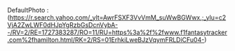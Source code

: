 DefaultPhoto : (https://r.search.yahoo.com/_ylt=AwrFSXF3VvVmM_suWwBGWwx.;_ylu=c2VjA2ZwLWF0dHJpYgRzbGsDcnVybA--/RV=2/RE=1727383287/RO=11/RU=https%3a%2f%2fwww.f1fantasytracker.com%2fhamilton.html/RK=2/RS=01ErhkiLweBJzVqymFRLDiCFu04-)

